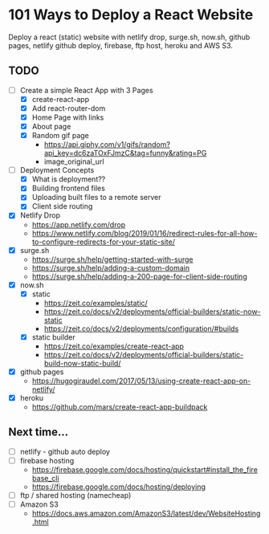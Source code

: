 # 101 Ways to Deploy a React Website

Deploy a react (static) website with netlify drop, surge.sh, now.sh, github pages, netlify github deploy, firebase, ftp host, heroku and AWS S3.

## TODO

* [ ] Create a simple React App with 3 Pages
  * [x] create-react-app
  * [x] Add react-router-dom
  * [x] Home Page with links
  * [x] About page
  * [x] Random gif page
    * https://api.giphy.com/v1/gifs/random?api_key=dc6zaTOxFJmzC&tag=funny&rating=PG
    * image_original_url
* [ ] Deployment Concepts
  * [x] What is deployment??
  * [x] Building frontend files
  * [x] Uploading built files to a remote server
  * [x] Client side routing
* [x] Netlify Drop
  * https://app.netlify.com/drop
  * https://www.netlify.com/blog/2019/01/16/redirect-rules-for-all-how-to-configure-redirects-for-your-static-site/
* [x] surge.sh
  * https://surge.sh/help/getting-started-with-surge
  * https://surge.sh/help/adding-a-custom-domain
  * https://surge.sh/help/adding-a-200-page-for-client-side-routing
* [x] now.sh
  * [x] static
    * https://zeit.co/examples/static/
    * https://zeit.co/docs/v2/deployments/official-builders/static-now-static
    * https://zeit.co/docs/v2/deployments/configuration/#builds
  * [x] static builder
    * https://zeit.co/examples/create-react-app
    * https://zeit.co/docs/v2/deployments/official-builders/static-build-now-static-build/
* [x] github pages
  * https://hugogiraudel.com/2017/05/13/using-create-react-app-on-netlify/
* [x] heroku
  * https://github.com/mars/create-react-app-buildpack

## Next time...
* [ ] netlify - github auto deploy
* [ ] firebase hosting
  * https://firebase.google.com/docs/hosting/quickstart#install_the_firebase_cli
  * https://firebase.google.com/docs/hosting/deploying
* [ ] ftp / shared hosting (namecheap)
* [ ] Amazon S3
  * https://docs.aws.amazon.com/AmazonS3/latest/dev/WebsiteHosting.html